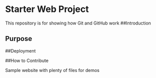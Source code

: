 # Starter Web Project

This repository is for showing how Git and GitHub work
##Introduction

## Purpose

##Deployment 

##How to Contribute

Sample website with plenty of files for demos